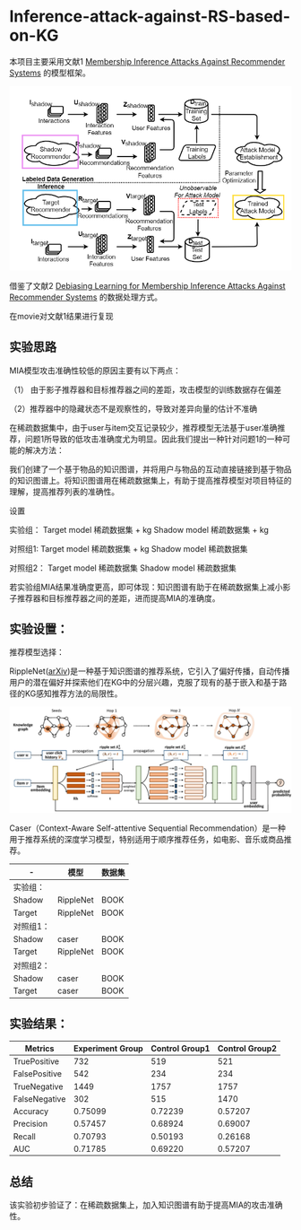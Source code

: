 # Inference-attack-against-RS-based-on-KG


本项目主要采用文献1 [Membership Inference Attacks Against Recommender Systems](https://arxiv.org/abs/2109.08045)  的模型框架。

![framework_MIA](framework_MIA.png)



借鉴了文献2 [Debiasing Learning for Membership Inference Attacks Against Recommender Systems](https://arxiv.org/pdf/2206.12401.pdf) 的数据处理方式。

在movie对文献1结果进行复现


## 实验思路

MIA模型攻击准确性较低的原因主要有以下两点：

（1） 由于影子推荐器和目标推荐器之间的差距，攻击模型的训练数据存在偏差

（2）推荐器中的隐藏状态不是观察性的，导致对差异向量的估计不准确

在稀疏数据集中，由于user与item交互记录较少，推荐模型无法基于user准确推荐，问题1所导致的低攻击准确度尤为明显。因此我们提出一种针对问题1的一种可能的解决方法：

我们创建了一个基于物品的知识图谱，并将用户与物品的互动直接链接到基于物品的知识图谱上。将知识图谱用在稀疏数据集上，有助于提高推荐模型对项目特征的理解，提高推荐列表的准确性。

设置

实验组：
Target model 稀疏数据集 + kg
Shadow model 稀疏数据集 + kg

对照组1:
Target model 稀疏数据集 + kg
Shadow model 稀疏数据集

对照组2：
Target model 稀疏数据集
Shadow model 稀疏数据集

若实验组MIA结果准确度更高，即可体现：知识图谱有助于在稀疏数据集上减小影子推荐器和目标推荐器之间的差距，进而提高MIA的准确度。


## 实验设置：

推荐模型选择：

RippleNet([arXiv](https://arxiv.org/abs/1803.03467))是一种基于知识图谱的推荐系统，它引入了偏好传播，自动传播用户的潜在偏好并探索他们在KG中的分层兴趣，克服了现有的基于嵌入和基于路径的KG感知推荐方法的局限性。

![framwork_RippleNet](framwork_RippleNet.png)

Caser（Context-Aware Self-attentive Sequential Recommendation）是一种用于推荐系统的深度学习模型，特别适用于顺序推荐任务，如电影、音乐或商品推荐。

| -         | 模型      | 数据集 |
| --------- | --------- | ------ |
| 实验组：  |           |        |
| Shadow    | RippleNet | BOOK   |
| Target    | RippleNet | BOOK   |
| 对照组1： |           |        |
| Shadow    | caser     | BOOK   |
| Target    | RippleNet | BOOK   |
| 对照组2： |           |        |
| Shadow    | caser     | BOOK   |
| Target    | caser     | BOOK   |


## 实验结果：

| Metrics       | Experiment Group | Control Group1 | Control Group2 |
| ------------- | ---------------- | -------------- | -------------- |
| TruePositive  | 732              | 519            | 521            |
| FalsePositive | 542              | 234            | 234            |
| TrueNegative  | 1449             | 1757           | 1757           |
| FalseNegative | 302              | 515            | 1470           |
| Accuracy      | 0.75099          | 0.72239        | 0.57207        |
| Precision     | 0.57457          | 0.68924        | 0.69007        |
| Recall        | 0.70793          | 0.50193        | 0.26168        |
| AUC           | 0.71785          | 0.69220        | 0.57207        |

## 总结

该实验初步验证了：在稀疏数据集上，加入知识图谱有助于提高MIA的攻击准确性。






